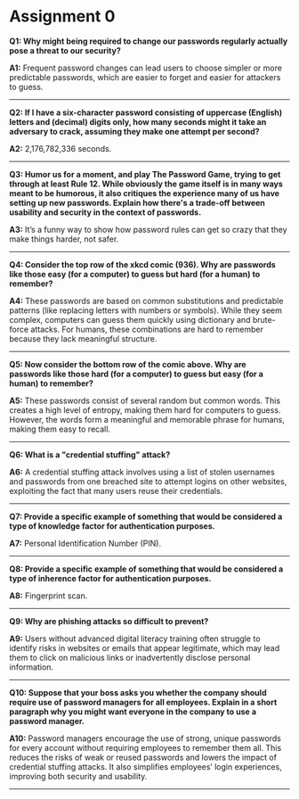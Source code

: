 # Assignment 0

**Q1: Why might being required to change our passwords regularly actually pose a threat to our security?**

**A1:** Frequent password changes can lead users to choose simpler or more predictable passwords, which are easier to forget and easier for attackers to guess.

---

**Q2: If I have a six-character password consisting of uppercase (English) letters and (decimal) digits only, how many seconds might it take an adversary to crack, assuming they make one attempt per second?**

**A2:** 2,176,782,336 seconds.

---

**Q3: Humor us for a moment, and play The Password Game, trying to get through at least Rule 12. While obviously the game itself is in many ways meant to be humorous, it also critiques the experience many of us have setting up new passwords. Explain how there's a trade-off between usability and security in the context of passwords.**

**A3:** It’s a funny way to show how password rules can get so crazy that they make things harder, not safer.

---

**Q4: Consider the top row of the xkcd comic (936). Why are passwords like those easy (for a computer) to guess but hard (for a human) to remember?**

**A4:** These passwords are based on common substitutions and predictable patterns (like replacing letters with numbers or symbols). While they seem complex, computers can guess them quickly using dictionary and brute-force attacks. For humans, these combinations are hard to remember because they lack meaningful structure.

---

**Q5: Now consider the bottom row of the comic above. Why are passwords like those hard (for a computer) to guess but easy (for a human) to remember?**

**A5:** These passwords consist of several random but common words. This creates a high level of entropy, making them hard for computers to guess. However, the words form a meaningful and memorable phrase for humans, making them easy to recall.

---

**Q6: What is a "credential stuffing" attack?**

**A6:** A credential stuffing attack involves using a list of stolen usernames and passwords from one breached site to attempt logins on other websites, exploiting the fact that many users reuse their credentials.

---

**Q7: Provide a specific example of something that would be considered a type of knowledge factor for authentication purposes.**

**A7:** Personal Identification Number (PIN).

---

**Q8: Provide a specific example of something that would be considered a type of inherence factor for authentication purposes.**

**A8:** Fingerprint scan.

---

**Q9: Why are phishing attacks so difficult to prevent?**

**A9:** Users without advanced digital literacy training often struggle to identify risks in websites or emails that appear legitimate, which may lead them to click on malicious links or inadvertently disclose personal information.

---

**Q10: Suppose that your boss asks you whether the company should require use of password managers for all employees. Explain in a short paragraph why you might want everyone in the company to use a password manager.**

**A10:** Password managers encourage the use of strong, unique passwords for every account without requiring employees to remember them all. This reduces the risks of weak or reused passwords and lowers the impact of credential stuffing attacks. It also simplifies employees’ login experiences, improving both security and usability.

---
